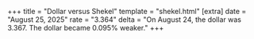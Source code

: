 +++
title = "Dollar versus Shekel"
template = "shekel.html"
[extra]
date = "August 25, 2025"
rate = "3.364"
delta = "On August 24, the dollar was 3.367. The dollar became 0.095% weaker."
+++
